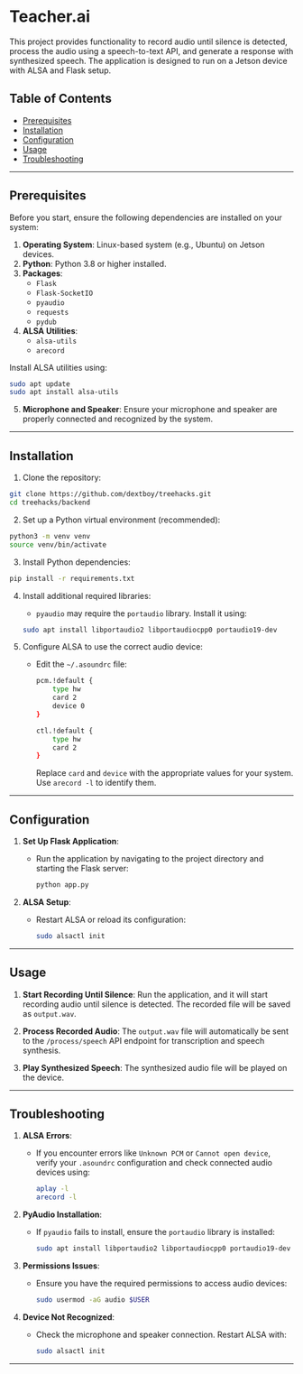 # Teacher.ai

This project provides functionality to record audio until silence is detected, process the audio using a speech-to-text API, and generate a response with synthesized speech. The application is designed to run on a Jetson device with ALSA and Flask setup.

## Table of Contents

- [Prerequisites](#prerequisites)
- [Installation](#installation)
- [Configuration](#configuration)
- [Usage](#usage)
- [Troubleshooting](#troubleshooting)

---

## Prerequisites

Before you start, ensure the following dependencies are installed on your system:

1. **Operating System**: Linux-based system (e.g., Ubuntu) on Jetson devices.
2. **Python**: Python 3.8 or higher installed.
3. **Packages**:
   - `Flask`
   - `Flask-SocketIO`
   - `pyaudio`
   - `requests`
   - `pydub`
4. **ALSA Utilities**:
   - `alsa-utils`
   - `arecord`

Install ALSA utilities using:

```bash
sudo apt update
sudo apt install alsa-utils
```

5. **Microphone and Speaker**:
   Ensure your microphone and speaker are properly connected and recognized by the system.

---

## Installation

1. Clone the repository:

```bash
git clone https://github.com/dextboy/treehacks.git
cd treehacks/backend
```

2. Set up a Python virtual environment (recommended):

```bash
python3 -m venv venv
source venv/bin/activate
```

3. Install Python dependencies:

```bash
pip install -r requirements.txt
```

4. Install additional required libraries:

   - `pyaudio` may require the `portaudio` library. Install it using:

   ```bash
   sudo apt install libportaudio2 libportaudiocpp0 portaudio19-dev
   ```


5. Configure ALSA to use the correct audio device:

   - Edit the `~/.asoundrc` file:

     ```bash
     pcm.!default {
         type hw
         card 2
         device 0
     }

     ctl.!default {
         type hw
         card 2
     }
     ```

     Replace `card` and `device` with the appropriate values for your system. Use `arecord -l` to identify them.

---

## Configuration

1. **Set Up Flask Application**:

   - Run the application by navigating to the project directory and starting the Flask server:
     ```bash
     python app.py
     ```

2. **ALSA Setup**:
   - Restart ALSA or reload its configuration:
     ```bash
     sudo alsactl init
     ```

---

## Usage

1. **Start Recording Until Silence**:
   Run the application, and it will start recording audio until silence is detected. The recorded file will be saved as `output.wav`.

2. **Process Recorded Audio**:
   The `output.wav` file will automatically be sent to the `/process/speech` API endpoint for transcription and speech synthesis.

3. **Play Synthesized Speech**:
   The synthesized audio file will be played on the device.

---

## Troubleshooting

1. **ALSA Errors**:

   - If you encounter errors like `Unknown PCM` or `Cannot open device`, verify your `.asoundrc` configuration and check connected audio devices using:
     ```bash
     aplay -l
     arecord -l
     ```

2. **PyAudio Installation**:

   - If `pyaudio` fails to install, ensure the `portaudio` library is installed:
     ```bash
     sudo apt install libportaudio2 libportaudiocpp0 portaudio19-dev
     ```

3. **Permissions Issues**:

   - Ensure you have the required permissions to access audio devices:
     ```bash
     sudo usermod -aG audio $USER
     ```

4. **Device Not Recognized**:
   - Check the microphone and speaker connection. Restart ALSA with:
     ```bash
     sudo alsactl init
     ```

---


